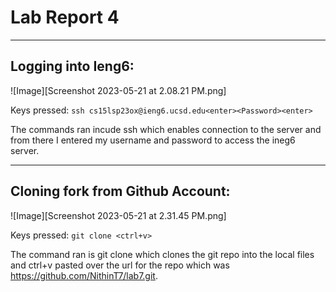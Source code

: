 # Lab Report 4
---
## Logging into Ieng6:
![Image][Screenshot 2023-05-21 at 2.08.21 PM.png]

Keys pressed: ```ssh cs15lsp23ox@ieng6.ucsd.edu<enter><Password><enter>```

The commands ran incude ssh which enables connection to the server and from there I entered my username and password to access the ineg6 server.

---
## Cloning fork from Github Account:
![Image][Screenshot 2023-05-21 at 2.31.45 PM.png]

Keys pressed: ```git clone <ctrl+v>```

The command ran is git clone which clones the git repo into the local files and ctrl+v pasted over the url for the repo which was https://github.com/NithinT7/lab7.git. 

